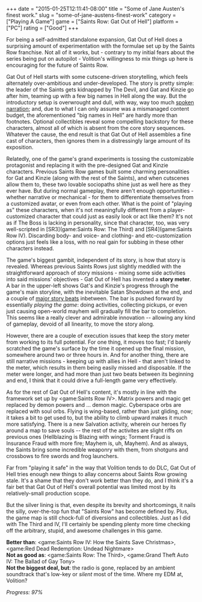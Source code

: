 +++
date = "2015-01-25T12:11:41-08:00"
title = "Some of Jane Austen's finest work."
slug = "some-of-jane-austens-finest-work"
category = ["Playing A Game"]
game = ["Saints Row: Gat Out of Hell"]
platform = ["PC"]
rating = ["Good"]
+++

For being a self-admitted standalone expansion, Gat Out of Hell does a surprising amount of experimentation with the formulae set up by the Saints Row franchise.  Not all of it works, but - contrary to my initial fears about the series being put on autopilot - Volition's willingness to mix things up here is encouraging for the future of Saints Row.

Gat Out of Hell starts with some cutscene-driven storytelling, which feels alternately over-ambitious and under-developed.  The story is pretty simple: the leader of the Saints gets kidnapped by The Devil, and Gat and Kinzie go after him, teaming up with a few big names in Hell along the way.  But the introductory setup is overwrought and dull, with way, way too much <a href="http://saintsrow.wikia.com/Jane_Austen">spoken narration</a>; and, due to what I can only assume was a mismanaged content budget, the aforementioned "big names in Hell" are hardly more than footnotes.  Optional collectibles reveal some compelling backstory for these characters, almost all of which is absent from the core story sequences.  Whatever the cause, the end result is that Gat Out of Hell assembles a fine cast of characters, then ignores them in a distressingly large amount of its exposition.

Relatedly, one of the game's grand experiments is tossing the customizable protagonist and replacing it with the pre-designed Gat and Kinzie characters.  Previous Saints Row games built some charming personalities for Gat and Kinzie (along with the rest of the Saints), and when cutscenes allow them to, these two lovable sociopaths shine just as well here as they ever have.  But during normal gameplay, there aren't enough opportunities - whether narrative or mechanical - for them to differentiate themselves from a customized avatar, or even from each other.  What is the point of "playing as" these characters, when it's not meaningfully different from a player-customized character that could just as easily look or act like them?  It's not as if The Boss is lacking in personality, since that character, too, was very well-scripted in [SR3](game:Saints Row: The Third) and [SR4](game:Saints Row IV).  Discarding body- and voice- and clothing- and etc-customization options just feels like a loss, with no real gain for subbing in these other characters instead.

The game's biggest gambit, independent of its story, is how that story is revealed.  Whereas previous Saints Rows just slightly meddled with the straightforward approach of story missions - mixing some side activities into said missions' objectives - Gat Out of Hell has invented a <b>story meter</b>.  A bar in the upper-left shows Gat's and Kinzie's progress through the game's main storyline, with the inevitable Satan Showdown at the end, and a couple of <a href="https://www.youtube.com/watch?v=OvAJIVSLqK4">major story beats</a> inbetween.  The bar is pushed forward by essentially <i>playing the game</i>: doing activities, collecting pickups, or even just causing open-world mayhem will gradually fill the bar to completion.  This seems like a really clever and admirable innovation -- allowing any kind of gameplay, devoid of all linearity, to move the story along.

However, there are a couple of execution issues that keep the story meter from working to its full potential.  For one thing, it moves too fast; I'd barely scratched the game's surface by the time it opened up the final mission, somewhere around two or three hours in.  And for another thing, there are still narrative missions - keeping up with allies in Hell - that aren't linked to the meter, which results in them being easily missed and disposable.  If the meter were longer, and had more than just two beats between its beginning and end, I think that it could drive a full-length game very effectively.

As for the rest of Gat Out of Hell's content, it's mostly in line with the framework set up by <game:Saints Row IV>.  Matrix powers and magic get replaced by demon powers and ... demon magic.  Cyberspace orbs are replaced with soul orbs.  Flying is wing-based, rather than just gliding, now; it takes a bit to get used to, but the ability to climb upward makes it much more satisfying.  There is a new Salvation activity, wherein our heroes fly around a map to save souls -- the rest of the activites are slight riffs on previous ones (Hellblazing is Blazing with wings; Torment Fraud is Insurance Fraud with more fire; Mayhem is, uh, Mayhem).  And as always, the Saints bring some incredible weaponry with them, from shotguns and crossbows to fire swords and frog launchers.

Far from "playing it safe" in the way that Volition tends to do DLC, Gat Out of Hell tries enough new things to allay concerns about Saints Row growing stale.  It's a shame that they don't work better than they do, and I think it's a fair bet that Gat Out of Hell's overall potential was limited most by its relatively-small production scope.

But the silver lining is that, even despite its brevity and shortcomings, it nails the silly, over-the-top fun that "Saints Row" has become defined by.  Plus, the game map is still chock-full of diversions and collectibles.  Just as I did with The Third and IV, I'll certainly be spending plenty more time checking off the arbitrary, stupid, and awesome challenges in this game.

<b>Better than</b>: <game:Saints Row IV: How the Saints Save Christmas>, <game:Red Dead Redemption: Undead Nightmare>  
<b>Not as good as</b>: <game:Saints Row: The Third>, <game:Grand Theft Auto IV: The Ballad of Gay Tony>  
<b>Not the biggest deal, but</b>: the radio is gone, replaced by an ambient soundtrack that's low-key or <i>silent</i> most of the time.  Where my EDM at, Volition?

<i>Progress: 97\%</i>
